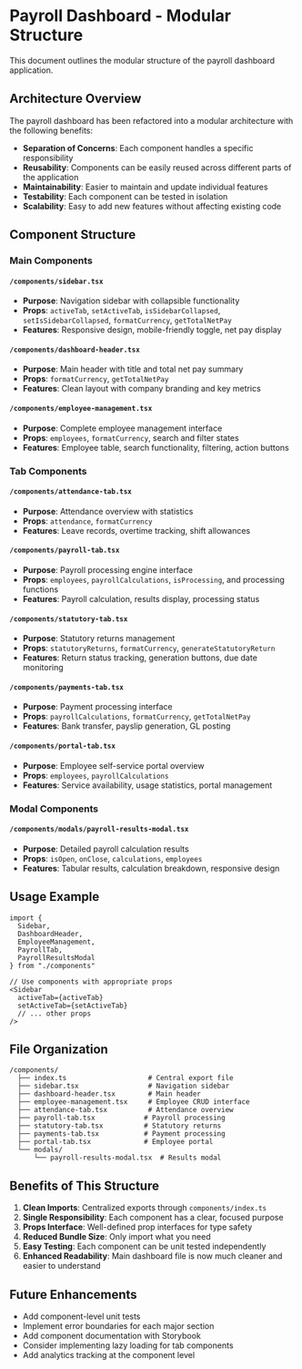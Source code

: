 # Payroll Dashboard - Modular Structure

This document outlines the modular structure of the payroll dashboard application.

## Architecture Overview

The payroll dashboard has been refactored into a modular architecture with the following benefits:

- **Separation of Concerns**: Each component handles a specific responsibility
- **Reusability**: Components can be easily reused across different parts of the application
- **Maintainability**: Easier to maintain and update individual features
- **Testability**: Each component can be tested in isolation
- **Scalability**: Easy to add new features without affecting existing code

## Component Structure

### Main Components

#### `/components/sidebar.tsx`
- **Purpose**: Navigation sidebar with collapsible functionality
- **Props**: `activeTab`, `setActiveTab`, `isSidebarCollapsed`, `setIsSidebarCollapsed`, `formatCurrency`, `getTotalNetPay`
- **Features**: Responsive design, mobile-friendly toggle, net pay display

#### `/components/dashboard-header.tsx`
- **Purpose**: Main header with title and total net pay summary
- **Props**: `formatCurrency`, `getTotalNetPay`
- **Features**: Clean layout with company branding and key metrics

#### `/components/employee-management.tsx`
- **Purpose**: Complete employee management interface
- **Props**: `employees`, `formatCurrency`, search and filter states
- **Features**: Employee table, search functionality, filtering, action buttons

### Tab Components

#### `/components/attendance-tab.tsx`
- **Purpose**: Attendance overview with statistics
- **Props**: `attendance`, `formatCurrency`
- **Features**: Leave records, overtime tracking, shift allowances

#### `/components/payroll-tab.tsx`
- **Purpose**: Payroll processing engine interface
- **Props**: `employees`, `payrollCalculations`, `isProcessing`, and processing functions
- **Features**: Payroll calculation, results display, processing status

#### `/components/statutory-tab.tsx`
- **Purpose**: Statutory returns management
- **Props**: `statutoryReturns`, `formatCurrency`, `generateStatutoryReturn`
- **Features**: Return status tracking, generation buttons, due date monitoring

#### `/components/payments-tab.tsx`
- **Purpose**: Payment processing interface
- **Props**: `payrollCalculations`, `formatCurrency`, `getTotalNetPay`
- **Features**: Bank transfer, payslip generation, GL posting

#### `/components/portal-tab.tsx`
- **Purpose**: Employee self-service portal overview
- **Props**: `employees`, `payrollCalculations`
- **Features**: Service availability, usage statistics, portal management

### Modal Components

#### `/components/modals/payroll-results-modal.tsx`
- **Purpose**: Detailed payroll calculation results
- **Props**: `isOpen`, `onClose`, `calculations`, `employees`
- **Features**: Tabular results, calculation breakdown, responsive design

## Usage Example

```tsx
import {
  Sidebar,
  DashboardHeader,
  EmployeeManagement,
  PayrollTab,
  PayrollResultsModal
} from "./components"

// Use components with appropriate props
<Sidebar 
  activeTab={activeTab}
  setActiveTab={setActiveTab}
  // ... other props
/>
```

## File Organization

```
/components/
  ├── index.ts                    # Central export file
  ├── sidebar.tsx                 # Navigation sidebar
  ├── dashboard-header.tsx        # Main header
  ├── employee-management.tsx     # Employee CRUD interface
  ├── attendance-tab.tsx          # Attendance overview
  ├── payroll-tab.tsx            # Payroll processing
  ├── statutory-tab.tsx          # Statutory returns
  ├── payments-tab.tsx           # Payment processing
  ├── portal-tab.tsx             # Employee portal
  └── modals/
      └── payroll-results-modal.tsx  # Results modal
```

## Benefits of This Structure

1. **Clean Imports**: Centralized exports through `components/index.ts`
2. **Single Responsibility**: Each component has a clear, focused purpose
3. **Props Interface**: Well-defined prop interfaces for type safety
4. **Reduced Bundle Size**: Only import what you need
5. **Easy Testing**: Each component can be unit tested independently
6. **Enhanced Readability**: Main dashboard file is now much cleaner and easier to understand

## Future Enhancements

- Add component-level unit tests
- Implement error boundaries for each major section
- Add component documentation with Storybook
- Consider implementing lazy loading for tab components
- Add analytics tracking at the component level
